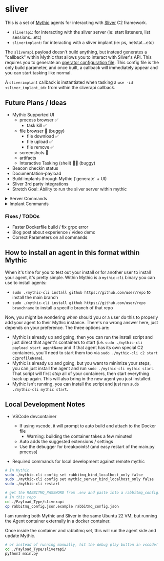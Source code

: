 # sliver

This is a set of [Mythic](https://docs.mythic-c2.net/) agents for interacting with [Sliver](https://sliver.sh/) C2 framework.

- `sliverapi`: for interacting with the sliver server (ie: start listeners, list sessions...etc)
- `sliverimplant`: for interacting with a sliver implant (ie: ps, netstat...etc)

The `sliverapi` payload doesn't build anything, but instead generates a "callback" within Mythic that allows you to interact with Sliver's API. This requires you to generate an [operator configuration file](https://sliver.sh/docs?name=Multi-player+Mode). This config file is the only build parameter, and once built, a callback will immediately appear and you can start tasking like normal.

A `sliverimplant` callback is instantiated when tasking a `use -id <sliver_implant_id>` from within the sliverapi callback. 

## Future Plans / Ideas

- Mythic Supported UI
  - process browser ✅
    - task kill ✅
  - file browser 🐞 (buggy)
    - file download ✅
    - file upload ✅
    - file remove ✅
  - screenshots 🐞
  - artifacts
  - Interactive Tasking (shell) 🚧🐞 (buggy)
- Beacon checkin status
- Documentation-payload
- Build implants through Mythic ('generate' + UI)
- Sliver 3rd party integrations
- Stretch Goal: Ability to run the sliver server within mythic

<details>
  <summary>Server Commands</summary>

    - clear
    - exit
    - help
    - monitor
    - wg-config
    - wg-portfwd
    - wg-socks
    - aliases
    - armory
    - background
    - beacons✅
    - builders
    - canaries
    - cursed
    - dns
    - env
    - generate
    - hosts
    - http
    - https
    - implants✅
    - jobs✅
    - licenses
    - loot
    - mtls
    - prelude-operator
    - profiles✅
    - reaction
    - regenerate
    - sessions✅
    - settings
    - stage-listener
    - tasks
    - update
    - use✅
    - version
    - websites
    - wg
    - operators
</details>

<details>
  <summary>Implant Commands</summary>

    - cat✅
    - cd✅
    - chmod
    - chown
    - chtimes
    - close
    - download✅
    - execute✅
    - execute-shellcode
    - extensions
    - getgid✅
    - getpid✅
    - getuid✅
    - ifconfig✅
    - info✅
    - interactive
    - kill
    - ls✅
    - memfiles
    - mkdir✅
    - msf
    - msf-inject
    - mv
    - netstat✅
    - ping✅
    - pivots
    - portfwd
    - procdump
    - ps✅
    - pwd✅
    - reconfig
    - rename
    - rm✅
    - rportfwd
    - screenshot✅
    - shell✅
    - shikata-ga-nai
    - sideload
    - socks5
    - ssh
    - terminate
    - upload✅
    - whoami
</details>

### Fixes / TODOs

- Faster Dockerfile build / fix grpc error
- Blog post about experience / video demo
- Correct Parameters on all commands


## How to install an agent in this format within Mythic

When it's time for you to test out your install or for another user to install your agent, it's pretty simple. Within Mythic is a `mythic-cli` binary you can use to install agents:

- `sudo ./mythic-cli install github https://github.com/user/repo` to install the main branch
- `sudo ./mythic-cli install github https://github.com/user/repo branchname` to install a specific branch of that repo

Now, you might be wondering _when_ should you or a user do this to properly add your agent to their Mythic instance. There's no wrong answer here, just depends on your preference. The three options are:

- Mythic is already up and going, then you can run the install script and just direct that agent's containers to start (i.e. `sudo ./mythic-cli payload start agentName` and if that agent has its own special C2 containers, you'll need to start them too via `sudo ./mythic-cli c2 start c2profileName`).
- Mythic is already up and going, but you want to minimize your steps, you can just install the agent and run `sudo ./mythic-cli mythic start`. That script will first _stop_ all of your containers, then start everything back up again. This will also bring in the new agent you just installed.
- Mythic isn't running, you can install the script and just run `sudo ./mythic-cli mythic start`.

## Local Development Notes

- VSCode devcontainer
  - If using vscode, it will prompt to auto build and attach to the Docker file
    - Warning: building the container takes a few minutes!
  - Auto adds the suggested extensions / settings
  - Use the debugger for breakpoints! (and easy restart of the main.py process)

- Required commands for local development against remote mythic

```bash
# In Mythic
sudo ./mythic-cli config set rabbitmq_bind_localhost_only false
sudo ./mythic-cli config set mythic_server_bind_localhost_only false
sudo ./mythic-cli restart

# get the RABBITMQ_PASSWORD from .env and paste into a rabbitmq_config.json
# In this repo
cd ./Payload_Type/sliverapi
cp rabbitmq_config.json.example rabbitmq_config.json
```

I am running both Mythic and Sliver in the same Ubuntu 22 VM, but running the Agent container externally in a docker container.

Once inside the container and rabbitmq set, this will run the agent side and update Mythic.

```bash
# or instead of running manually, hit the debug play button in vscode!
cd ./Payload_Type/sliverapi/
python3 main.py
```
